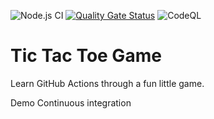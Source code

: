 ![Node.js CI](https://github.com/einarvelez/github-actions-course-template/workflows/Node.js%20CI/badge.svg)
[![Quality Gate Status](https://sonarcloud.io/api/project_badges/measure?project=einarvelez_github-actions-course-template&metric=alert_status)](https://sonarcloud.io/dashboard?id=einarvelez_github-actions-course-template)
![CodeQL](https://github.com/einarvelez/github-actions-course-template/workflows/CodeQL/badge.svg)

# Tic Tac Toe Game

Learn GitHub Actions through a fun little game.

Demo Continuous integration
